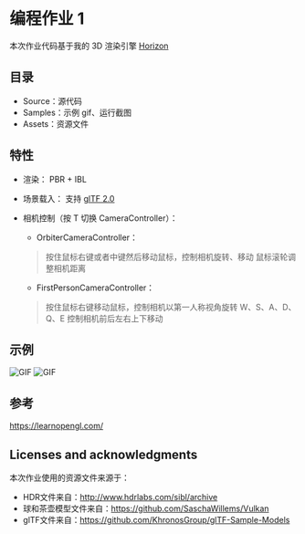 # 编程作业 1
本次作业代码基于我的 3D 渲染引擎 [Horizon](https://github.com/harutemp/Horizon)

## 目录
- Source：源代码
- Samples：示例 gif、运行截图 
- Assets：资源文件

## 特性
* 渲染：
    PBR + IBL
	
* 场景载入：
    支持 [glTF 2.0](https://github.com/KhronosGroup/glTF)
	
* 相机控制（按 T 切换 CameraController）：
    * OrbiterCameraController：
    > 按住鼠标右键或者中键然后移动鼠标，控制相机旋转、移动
    > 鼠标滚轮调整相机距离
    * FirstPersonCameraController：
    > 按住鼠标右键移动鼠标，控制相机以第一人称视角旋转
    > W、S、A、D、Q、E 控制相机前后左右上下移动

## 示例
![GIF](./Samples/sample_teapot.gif)
![GIF](./Samples/sample_spheres.gif)

## 参考
https://learnopengl.com/

## Licenses and acknowledgments
本次作业使用的资源文件来源于：
- HDR文件来自：http://www.hdrlabs.com/sibl/archive
- 球和茶壶模型文件来自：https://github.com/SaschaWillems/Vulkan
- glTF文件来自：https://github.com/KhronosGroup/glTF-Sample-Models
